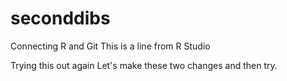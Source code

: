 # seconddibs
Connecting R and Git
This is a line from R Studio

Trying this out again
Let's make these two changes and then try. 
